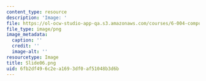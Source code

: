 ```yaml
---
content_type: resource
description: 'Image: '
file: https://ol-ocw-studio-app-qa.s3.amazonaws.com/courses/6-004-computation-structures-spring-2017/6fb2df496c2ea1693df0af51048b3d6b_Slide06.png
file_type: image/png
image_metadata:
  caption: ''
  credit: ''
  image-alt: ''
resourcetype: Image
title: Slide06.png
uid: 6fb2df49-6c2e-a169-3df0-af51048b3d6b
---
```

